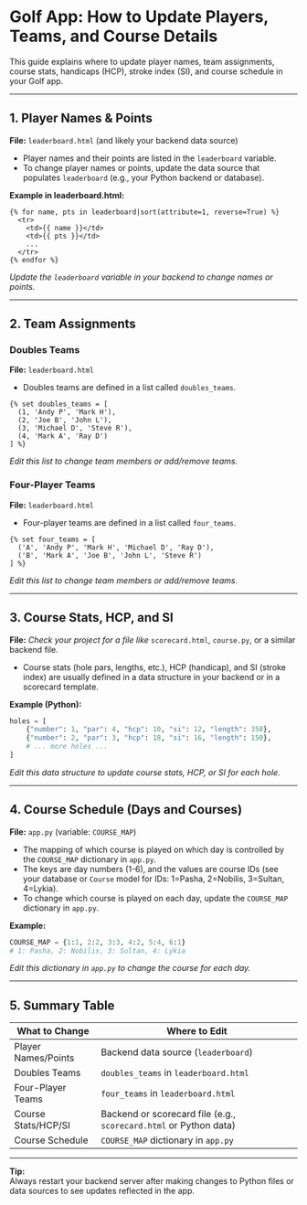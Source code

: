 # Golf App: How to Update Players, Teams, and Course Details

This guide explains where to update player names, team assignments, course stats, handicaps (HCP), stroke index (SI), and course schedule in your Golf app.

---

## 1. Player Names & Points

**File:** `leaderboard.html` (and likely your backend data source)

- Player names and their points are listed in the `leaderboard` variable.
- To change player names or points, update the data source that populates `leaderboard` (e.g., your Python backend or database).

**Example in leaderboard.html:**
```jinja
{% for name, pts in leaderboard|sort(attribute=1, reverse=True) %}
  <tr>
    <td>{{ name }}</td>
    <td>{{ pts }}</td>
    ...
  </tr>
{% endfor %}
```
_Update the `leaderboard` variable in your backend to change names or points._

---

## 2. Team Assignments

### Doubles Teams

**File:** `leaderboard.html`

- Doubles teams are defined in a list called `doubles_teams`.

```jinja
{% set doubles_teams = [
  (1, 'Andy P', 'Mark H'),
  (2, 'Joe B', 'John L'),
  (3, 'Michael D', 'Steve R'),
  (4, 'Mark A', 'Ray D')
] %}
```
_Edit this list to change team members or add/remove teams._

### Four-Player Teams

**File:** `leaderboard.html`

- Four-player teams are defined in a list called `four_teams`.

```jinja
{% set four_teams = [
  ('A', 'Andy P', 'Mark H', 'Michael D', 'Ray D'),
  ('B', 'Mark A', 'Joe B', 'John L', 'Steve R')
] %}
```
_Edit this list to change team members or add/remove teams._

---

## 3. Course Stats, HCP, and SI

**File:** _Check your project for a file like_ `scorecard.html`, `course.py`, or a similar backend file.

- Course stats (hole pars, lengths, etc.), HCP (handicap), and SI (stroke index) are usually defined in a data structure in your backend or in a scorecard template.

**Example (Python):**
```python
holes = [
    {"number": 1, "par": 4, "hcp": 10, "si": 12, "length": 350},
    {"number": 2, "par": 3, "hcp": 18, "si": 16, "length": 150},
    # ... more holes ...
]
```
_Edit this data structure to update course stats, HCP, or SI for each hole._

---

## 4. Course Schedule (Days and Courses)

**File:** `app.py` (variable: `COURSE_MAP`)

- The mapping of which course is played on which day is controlled by the `COURSE_MAP` dictionary in `app.py`.
- The keys are day numbers (1-6), and the values are course IDs (see your database or `Course` model for IDs: 1=Pasha, 2=Nobilis, 3=Sultan, 4=Lykia).
- To change which course is played on each day, update the `COURSE_MAP` dictionary in `app.py`.

**Example:**
```python
COURSE_MAP = {1:1, 2:2, 3:3, 4:2, 5:4, 6:1}
# 1: Pasha, 2: Nobilis, 3: Sultan, 4: Lykia
```
_Edit this dictionary in `app.py` to change the course for each day._

---

## 5. Summary Table

| What to Change      | Where to Edit                |
|---------------------|-----------------------------|
| Player Names/Points | Backend data source (`leaderboard`) |
| Doubles Teams       | `doubles_teams` in `leaderboard.html` |
| Four-Player Teams   | `four_teams` in `leaderboard.html`    |
| Course Stats/HCP/SI | Backend or scorecard file (e.g., `scorecard.html` or Python data) |
| Course Schedule     | `COURSE_MAP` dictionary in `app.py`  |

---

**Tip:**  
Always restart your backend server after making changes to Python files or data sources to see updates reflected in the app.
